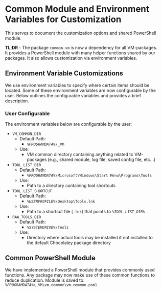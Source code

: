 # Common Module and Environment Variables for Customization
This serves to document the customization options and shared PowerShell module.

**TL;DR** - The package `common.vm` is now a dependency for all VM-packages. It provides a PowerShell module with many helper functions shared by our packages. It also allows customization via environment variables.

## Environment Variable Customizations
We use environment variables to specify where certain items should be located. Some of these environment variables are now configurable by the user. Below outlines the configurable variables and provides a brief description.

### User Configurable
The environment variables below are configurable by the user:
- `VM_COMMON_DIR`
  - Default Path:
    - *`%PROGRAMDATA%`*`\_VM`
  - Use:
    - VM common directory containing anything related to VM-packages (e.g., shared module, log file, saved config file, etc...)
- `TOOL_LIST_DIR`
  - Default Path:
    - *`%PROGRAMDATA%`*`\Microsoft\Windows\Start Menu\Programs\Tools`
  - Use:
    - Path to a directory containing tool shortcuts
- `TOOL_LIST_SHORTCUT`
  - Default Path:
    - *`%USERPROFILE%`*`\Desktop\Tools.lnk`
  - Use:
    - Path to a shortcut file (`.lnk`) that points to *`%TOOL_LIST_DIR%`*
- `RAW_TOOLS_DIR`
  - Default Path:
    - *`%SYSTEMDRIVE%`*`\Tools`
  - Use:
    - Directory where actual tools may be installed if not installed to the default Chocolatey package directory

## Common PowerShell Module
We have implemented a PowerShell module that provides commonly used functions. Any package may now make use of these common functions to reduce duplication. Module is saved to: *`%PROGRAMDATA%`*`\_VM\vm.common\vm.common.psm1`


